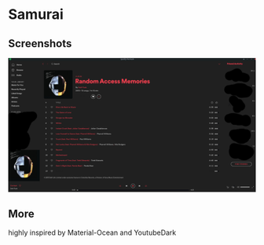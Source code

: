 
# Samurai

## Screenshots 

![Samurai](./samuraitheme.png)

## More
highly inspired by Material-Ocean and YoutubeDark
